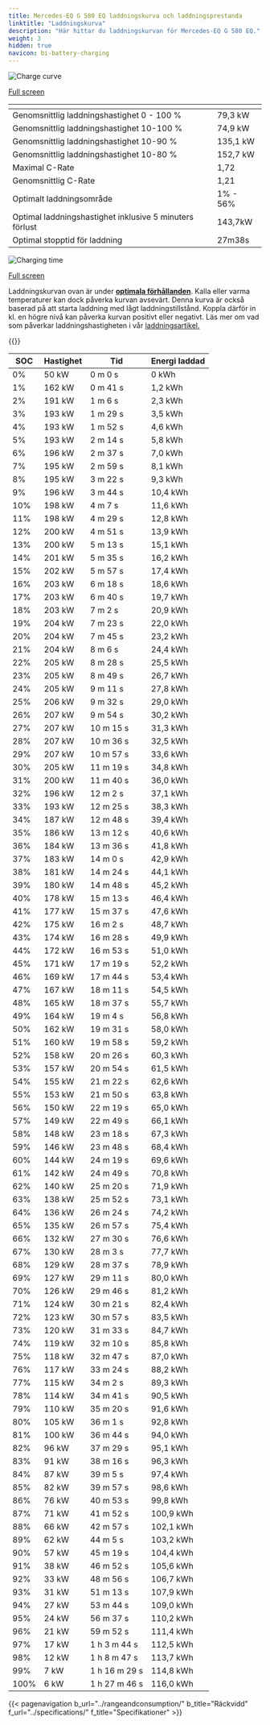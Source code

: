 ```yaml
---
title: Mercedes-EQ G 580 EQ laddningskurva och laddningsprestanda
linktitle: "Laddningskurva"
description: "Här hittar du laddningskurvan för Mercedes-EQ G 580 EQ."
weight: 3
hidden: true
navicon: bi-battery-charging
---
```

<!-- markdownlint-disable MD033 -->
<!-- markdownlint-disable MD010 -->
<img src="/images/models/mercedes/g/g_580_eq/chargingcurve.svg" alt="Charge curve" class="img-fluid">

[Full screen](/images/models/mercedes/g/g_580_eq/chargingcurve.svg)


<div class="table-responsive">
<table class="table table-striped border">
	<thead>
		<tr>
			<th>
			</th>
			<th>
			</th>
		</tr>
	</thead>
	<tbody>
		<tr>
			<td>
				Genomsnittlig laddningshastighet 0 - 100 %
			</td>
			<td>
				79,3 kW
			</td>
		</tr>
		<tr>
			<td>
				Genomsnittlig laddningshastighet 10-100 %
			</td>
			<td>
				74,9 kW
			</td>
		</tr>
		<tr>
			<td>
				Genomsnittlig laddningshastighet 10-90 %
			</td>
			<td>
				135,1 kW
			</td>
		</tr>
		<tr>
			<td>
				Genomsnittlig laddningshastighet 10-80 %
			</td>
			<td>
				152,7 kW
			</td>
		</tr>
		<tr>
			<td>
				Maximal C-Rate
			</td>
			<td>
				1,72
			</td>
		</tr>
		<tr>
			<td>
				Genomsnittlig C-Rate
			</td>
			<td>
				1,21
			</td>
		</tr>
		<tr>
			<td>
				Optimalt laddningsområde
			</td>
			<td>
				1% - 56%
			</td>
		</tr>
		<tr>
			<td>
				Optimal laddningshastighet inklusive 5 minuters förlust
			</td>
			<td>
				143,7kW
			</td>
		</tr>
		<tr>
			<td>
				Optimal stopptid för laddning
			</td>
			<td>
				27m38s
			</td>
		</tr>
	</tbody>
</table>
</div>
<img src="/images/models/mercedes/g/g_580_eq/chargingtime.svg" alt="Charging time" class="img-fluid">

[Full screen](/images/models/mercedes/g/g_580_eq/chargingtime.svg)


Laddningskurvan ovan är under **[optimala förhållanden](../../../../../technology/battery/charging/#temperatur)**. Kalla eller varma temperaturer kan dock påverka kurvan avsevärt. Denna kurva är också baserad på att starta laddning med lågt laddningstillstånd. Koppla därför in kl. en högre nivå kan påverka kurvan positivt eller negativt. Läs mer om vad som påverkar laddningshastigheten i vår [laddningsartikel.](../../../../../technology/battery/charging/)


{{<evkxdisplayaddarticle />}}
<div class="table-responsive">
<table class="table table-striped border">
	<thead>
		<tr>
			<th>
				SOC
			</th>
			<th>
				Hastighet
			</th>
			<th>
				Tid
			</th>
			<th>
				Energi laddad
			</th>
		</tr>
	</thead>
	<tbody>
		<tr>
			<td>
				0%
			</td>
			<td>
				50 kW
			</td>
			<td>
				 0 m 0 s
			</td>
			<td>
				0 kWh
			</td>
		</tr>
		<tr>
			<td>
				1%
			</td>
			<td>
				162 kW
			</td>
			<td>
				 0 m 41 s
			</td>
			<td>
				1,2 kWh
			</td>
		</tr>
		<tr>
			<td>
				2%
			</td>
			<td>
				191 kW
			</td>
			<td>
				 1 m 6 s
			</td>
			<td>
				2,3 kWh
			</td>
		</tr>
		<tr>
			<td>
				3%
			</td>
			<td>
				193 kW
			</td>
			<td>
				 1 m 29 s
			</td>
			<td>
				3,5 kWh
			</td>
		</tr>
		<tr>
			<td>
				4%
			</td>
			<td>
				193 kW
			</td>
			<td>
				 1 m 52 s
			</td>
			<td>
				4,6 kWh
			</td>
		</tr>
		<tr>
			<td>
				5%
			</td>
			<td>
				193 kW
			</td>
			<td>
				 2 m 14 s
			</td>
			<td>
				5,8 kWh
			</td>
		</tr>
		<tr>
			<td>
				6%
			</td>
			<td>
				196 kW
			</td>
			<td>
				 2 m 37 s
			</td>
			<td>
				7,0 kWh
			</td>
		</tr>
		<tr>
			<td>
				7%
			</td>
			<td>
				195 kW
			</td>
			<td>
				 2 m 59 s
			</td>
			<td>
				8,1 kWh
			</td>
		</tr>
		<tr>
			<td>
				8%
			</td>
			<td>
				195 kW
			</td>
			<td>
				 3 m 22 s
			</td>
			<td>
				9,3 kWh
			</td>
		</tr>
		<tr>
			<td>
				9%
			</td>
			<td>
				196 kW
			</td>
			<td>
				 3 m 44 s
			</td>
			<td>
				10,4 kWh
			</td>
		</tr>
		<tr>
			<td>
				10%
			</td>
			<td>
				198 kW
			</td>
			<td>
				 4 m 7 s
			</td>
			<td>
				11,6 kWh
			</td>
		</tr>
		<tr>
			<td>
				11%
			</td>
			<td>
				198 kW
			</td>
			<td>
				 4 m 29 s
			</td>
			<td>
				12,8 kWh
			</td>
		</tr>
		<tr>
			<td>
				12%
			</td>
			<td>
				200 kW
			</td>
			<td>
				 4 m 51 s
			</td>
			<td>
				13,9 kWh
			</td>
		</tr>
		<tr>
			<td>
				13%
			</td>
			<td>
				200 kW
			</td>
			<td>
				 5 m 13 s
			</td>
			<td>
				15,1 kWh
			</td>
		</tr>
		<tr>
			<td>
				14%
			</td>
			<td>
				201 kW
			</td>
			<td>
				 5 m 35 s
			</td>
			<td>
				16,2 kWh
			</td>
		</tr>
		<tr>
			<td>
				15%
			</td>
			<td>
				202 kW
			</td>
			<td>
				 5 m 57 s
			</td>
			<td>
				17,4 kWh
			</td>
		</tr>
		<tr>
			<td>
				16%
			</td>
			<td>
				203 kW
			</td>
			<td>
				 6 m 18 s
			</td>
			<td>
				18,6 kWh
			</td>
		</tr>
		<tr>
			<td>
				17%
			</td>
			<td>
				203 kW
			</td>
			<td>
				 6 m 40 s
			</td>
			<td>
				19,7 kWh
			</td>
		</tr>
		<tr>
			<td>
				18%
			</td>
			<td>
				203 kW
			</td>
			<td>
				 7 m 2 s
			</td>
			<td>
				20,9 kWh
			</td>
		</tr>
		<tr>
			<td>
				19%
			</td>
			<td>
				204 kW
			</td>
			<td>
				 7 m 23 s
			</td>
			<td>
				22,0 kWh
			</td>
		</tr>
		<tr>
			<td>
				20%
			</td>
			<td>
				204 kW
			</td>
			<td>
				 7 m 45 s
			</td>
			<td>
				23,2 kWh
			</td>
		</tr>
		<tr>
			<td>
				21%
			</td>
			<td>
				204 kW
			</td>
			<td>
				 8 m 6 s
			</td>
			<td>
				24,4 kWh
			</td>
		</tr>
		<tr>
			<td>
				22%
			</td>
			<td>
				205 kW
			</td>
			<td>
				 8 m 28 s
			</td>
			<td>
				25,5 kWh
			</td>
		</tr>
		<tr>
			<td>
				23%
			</td>
			<td>
				205 kW
			</td>
			<td>
				 8 m 49 s
			</td>
			<td>
				26,7 kWh
			</td>
		</tr>
		<tr>
			<td>
				24%
			</td>
			<td>
				205 kW
			</td>
			<td>
				 9 m 11 s
			</td>
			<td>
				27,8 kWh
			</td>
		</tr>
		<tr>
			<td>
				25%
			</td>
			<td>
				206 kW
			</td>
			<td>
				 9 m 32 s
			</td>
			<td>
				29,0 kWh
			</td>
		</tr>
		<tr>
			<td>
				26%
			</td>
			<td>
				207 kW
			</td>
			<td>
				 9 m 54 s
			</td>
			<td>
				30,2 kWh
			</td>
		</tr>
		<tr>
			<td>
				27%
			</td>
			<td>
				207 kW
			</td>
			<td>
				 10 m 15 s
			</td>
			<td>
				31,3 kWh
			</td>
		</tr>
		<tr>
			<td>
				28%
			</td>
			<td>
				207 kW
			</td>
			<td>
				 10 m 36 s
			</td>
			<td>
				32,5 kWh
			</td>
		</tr>
		<tr>
			<td>
				29%
			</td>
			<td>
				207 kW
			</td>
			<td>
				 10 m 57 s
			</td>
			<td>
				33,6 kWh
			</td>
		</tr>
		<tr>
			<td>
				30%
			</td>
			<td>
				205 kW
			</td>
			<td>
				 11 m 19 s
			</td>
			<td>
				34,8 kWh
			</td>
		</tr>
		<tr>
			<td>
				31%
			</td>
			<td>
				200 kW
			</td>
			<td>
				 11 m 40 s
			</td>
			<td>
				36,0 kWh
			</td>
		</tr>
		<tr>
			<td>
				32%
			</td>
			<td>
				196 kW
			</td>
			<td>
				 12 m 2 s
			</td>
			<td>
				37,1 kWh
			</td>
		</tr>
		<tr>
			<td>
				33%
			</td>
			<td>
				193 kW
			</td>
			<td>
				 12 m 25 s
			</td>
			<td>
				38,3 kWh
			</td>
		</tr>
		<tr>
			<td>
				34%
			</td>
			<td>
				187 kW
			</td>
			<td>
				 12 m 48 s
			</td>
			<td>
				39,4 kWh
			</td>
		</tr>
		<tr>
			<td>
				35%
			</td>
			<td>
				186 kW
			</td>
			<td>
				 13 m 12 s
			</td>
			<td>
				40,6 kWh
			</td>
		</tr>
		<tr>
			<td>
				36%
			</td>
			<td>
				184 kW
			</td>
			<td>
				 13 m 36 s
			</td>
			<td>
				41,8 kWh
			</td>
		</tr>
		<tr>
			<td>
				37%
			</td>
			<td>
				183 kW
			</td>
			<td>
				 14 m 0 s
			</td>
			<td>
				42,9 kWh
			</td>
		</tr>
		<tr>
			<td>
				38%
			</td>
			<td>
				181 kW
			</td>
			<td>
				 14 m 24 s
			</td>
			<td>
				44,1 kWh
			</td>
		</tr>
		<tr>
			<td>
				39%
			</td>
			<td>
				180 kW
			</td>
			<td>
				 14 m 48 s
			</td>
			<td>
				45,2 kWh
			</td>
		</tr>
		<tr>
			<td>
				40%
			</td>
			<td>
				178 kW
			</td>
			<td>
				 15 m 13 s
			</td>
			<td>
				46,4 kWh
			</td>
		</tr>
		<tr>
			<td>
				41%
			</td>
			<td>
				177 kW
			</td>
			<td>
				 15 m 37 s
			</td>
			<td>
				47,6 kWh
			</td>
		</tr>
		<tr>
			<td>
				42%
			</td>
			<td>
				175 kW
			</td>
			<td>
				 16 m 2 s
			</td>
			<td>
				48,7 kWh
			</td>
		</tr>
		<tr>
			<td>
				43%
			</td>
			<td>
				174 kW
			</td>
			<td>
				 16 m 28 s
			</td>
			<td>
				49,9 kWh
			</td>
		</tr>
		<tr>
			<td>
				44%
			</td>
			<td>
				172 kW
			</td>
			<td>
				 16 m 53 s
			</td>
			<td>
				51,0 kWh
			</td>
		</tr>
		<tr>
			<td>
				45%
			</td>
			<td>
				171 kW
			</td>
			<td>
				 17 m 19 s
			</td>
			<td>
				52,2 kWh
			</td>
		</tr>
		<tr>
			<td>
				46%
			</td>
			<td>
				169 kW
			</td>
			<td>
				 17 m 44 s
			</td>
			<td>
				53,4 kWh
			</td>
		</tr>
		<tr>
			<td>
				47%
			</td>
			<td>
				167 kW
			</td>
			<td>
				 18 m 11 s
			</td>
			<td>
				54,5 kWh
			</td>
		</tr>
		<tr>
			<td>
				48%
			</td>
			<td>
				165 kW
			</td>
			<td>
				 18 m 37 s
			</td>
			<td>
				55,7 kWh
			</td>
		</tr>
		<tr>
			<td>
				49%
			</td>
			<td>
				164 kW
			</td>
			<td>
				 19 m 4 s
			</td>
			<td>
				56,8 kWh
			</td>
		</tr>
		<tr>
			<td>
				50%
			</td>
			<td>
				162 kW
			</td>
			<td>
				 19 m 31 s
			</td>
			<td>
				58,0 kWh
			</td>
		</tr>
		<tr>
			<td>
				51%
			</td>
			<td>
				160 kW
			</td>
			<td>
				 19 m 58 s
			</td>
			<td>
				59,2 kWh
			</td>
		</tr>
		<tr>
			<td>
				52%
			</td>
			<td>
				158 kW
			</td>
			<td>
				 20 m 26 s
			</td>
			<td>
				60,3 kWh
			</td>
		</tr>
		<tr>
			<td>
				53%
			</td>
			<td>
				157 kW
			</td>
			<td>
				 20 m 54 s
			</td>
			<td>
				61,5 kWh
			</td>
		</tr>
		<tr>
			<td>
				54%
			</td>
			<td>
				155 kW
			</td>
			<td>
				 21 m 22 s
			</td>
			<td>
				62,6 kWh
			</td>
		</tr>
		<tr>
			<td>
				55%
			</td>
			<td>
				153 kW
			</td>
			<td>
				 21 m 50 s
			</td>
			<td>
				63,8 kWh
			</td>
		</tr>
		<tr>
			<td>
				56%
			</td>
			<td>
				150 kW
			</td>
			<td>
				 22 m 19 s
			</td>
			<td>
				65,0 kWh
			</td>
		</tr>
		<tr>
			<td>
				57%
			</td>
			<td>
				149 kW
			</td>
			<td>
				 22 m 49 s
			</td>
			<td>
				66,1 kWh
			</td>
		</tr>
		<tr>
			<td>
				58%
			</td>
			<td>
				148 kW
			</td>
			<td>
				 23 m 18 s
			</td>
			<td>
				67,3 kWh
			</td>
		</tr>
		<tr>
			<td>
				59%
			</td>
			<td>
				146 kW
			</td>
			<td>
				 23 m 48 s
			</td>
			<td>
				68,4 kWh
			</td>
		</tr>
		<tr>
			<td>
				60%
			</td>
			<td>
				144 kW
			</td>
			<td>
				 24 m 19 s
			</td>
			<td>
				69,6 kWh
			</td>
		</tr>
		<tr>
			<td>
				61%
			</td>
			<td>
				142 kW
			</td>
			<td>
				 24 m 49 s
			</td>
			<td>
				70,8 kWh
			</td>
		</tr>
		<tr>
			<td>
				62%
			</td>
			<td>
				140 kW
			</td>
			<td>
				 25 m 20 s
			</td>
			<td>
				71,9 kWh
			</td>
		</tr>
		<tr>
			<td>
				63%
			</td>
			<td>
				138 kW
			</td>
			<td>
				 25 m 52 s
			</td>
			<td>
				73,1 kWh
			</td>
		</tr>
		<tr>
			<td>
				64%
			</td>
			<td>
				136 kW
			</td>
			<td>
				 26 m 24 s
			</td>
			<td>
				74,2 kWh
			</td>
		</tr>
		<tr>
			<td>
				65%
			</td>
			<td>
				135 kW
			</td>
			<td>
				 26 m 57 s
			</td>
			<td>
				75,4 kWh
			</td>
		</tr>
		<tr>
			<td>
				66%
			</td>
			<td>
				132 kW
			</td>
			<td>
				 27 m 30 s
			</td>
			<td>
				76,6 kWh
			</td>
		</tr>
		<tr>
			<td>
				67%
			</td>
			<td>
				130 kW
			</td>
			<td>
				 28 m 3 s
			</td>
			<td>
				77,7 kWh
			</td>
		</tr>
		<tr>
			<td>
				68%
			</td>
			<td>
				129 kW
			</td>
			<td>
				 28 m 37 s
			</td>
			<td>
				78,9 kWh
			</td>
		</tr>
		<tr>
			<td>
				69%
			</td>
			<td>
				127 kW
			</td>
			<td>
				 29 m 11 s
			</td>
			<td>
				80,0 kWh
			</td>
		</tr>
		<tr>
			<td>
				70%
			</td>
			<td>
				126 kW
			</td>
			<td>
				 29 m 46 s
			</td>
			<td>
				81,2 kWh
			</td>
		</tr>
		<tr>
			<td>
				71%
			</td>
			<td>
				124 kW
			</td>
			<td>
				 30 m 21 s
			</td>
			<td>
				82,4 kWh
			</td>
		</tr>
		<tr>
			<td>
				72%
			</td>
			<td>
				123 kW
			</td>
			<td>
				 30 m 57 s
			</td>
			<td>
				83,5 kWh
			</td>
		</tr>
		<tr>
			<td>
				73%
			</td>
			<td>
				120 kW
			</td>
			<td>
				 31 m 33 s
			</td>
			<td>
				84,7 kWh
			</td>
		</tr>
		<tr>
			<td>
				74%
			</td>
			<td>
				119 kW
			</td>
			<td>
				 32 m 10 s
			</td>
			<td>
				85,8 kWh
			</td>
		</tr>
		<tr>
			<td>
				75%
			</td>
			<td>
				118 kW
			</td>
			<td>
				 32 m 47 s
			</td>
			<td>
				87,0 kWh
			</td>
		</tr>
		<tr>
			<td>
				76%
			</td>
			<td>
				117 kW
			</td>
			<td>
				 33 m 24 s
			</td>
			<td>
				88,2 kWh
			</td>
		</tr>
		<tr>
			<td>
				77%
			</td>
			<td>
				115 kW
			</td>
			<td>
				 34 m 2 s
			</td>
			<td>
				89,3 kWh
			</td>
		</tr>
		<tr>
			<td>
				78%
			</td>
			<td>
				114 kW
			</td>
			<td>
				 34 m 41 s
			</td>
			<td>
				90,5 kWh
			</td>
		</tr>
		<tr>
			<td>
				79%
			</td>
			<td>
				110 kW
			</td>
			<td>
				 35 m 20 s
			</td>
			<td>
				91,6 kWh
			</td>
		</tr>
		<tr>
			<td>
				80%
			</td>
			<td>
				105 kW
			</td>
			<td>
				 36 m 1 s
			</td>
			<td>
				92,8 kWh
			</td>
		</tr>
		<tr>
			<td>
				81%
			</td>
			<td>
				100 kW
			</td>
			<td>
				 36 m 44 s
			</td>
			<td>
				94,0 kWh
			</td>
		</tr>
		<tr>
			<td>
				82%
			</td>
			<td>
				96 kW
			</td>
			<td>
				 37 m 29 s
			</td>
			<td>
				95,1 kWh
			</td>
		</tr>
		<tr>
			<td>
				83%
			</td>
			<td>
				91 kW
			</td>
			<td>
				 38 m 16 s
			</td>
			<td>
				96,3 kWh
			</td>
		</tr>
		<tr>
			<td>
				84%
			</td>
			<td>
				87 kW
			</td>
			<td>
				 39 m 5 s
			</td>
			<td>
				97,4 kWh
			</td>
		</tr>
		<tr>
			<td>
				85%
			</td>
			<td>
				82 kW
			</td>
			<td>
				 39 m 57 s
			</td>
			<td>
				98,6 kWh
			</td>
		</tr>
		<tr>
			<td>
				86%
			</td>
			<td>
				76 kW
			</td>
			<td>
				 40 m 53 s
			</td>
			<td>
				99,8 kWh
			</td>
		</tr>
		<tr>
			<td>
				87%
			</td>
			<td>
				71 kW
			</td>
			<td>
				 41 m 52 s
			</td>
			<td>
				100,9 kWh
			</td>
		</tr>
		<tr>
			<td>
				88%
			</td>
			<td>
				66 kW
			</td>
			<td>
				 42 m 57 s
			</td>
			<td>
				102,1 kWh
			</td>
		</tr>
		<tr>
			<td>
				89%
			</td>
			<td>
				62 kW
			</td>
			<td>
				 44 m 5 s
			</td>
			<td>
				103,2 kWh
			</td>
		</tr>
		<tr>
			<td>
				90%
			</td>
			<td>
				57 kW
			</td>
			<td>
				 45 m 19 s
			</td>
			<td>
				104,4 kWh
			</td>
		</tr>
		<tr>
			<td>
				91%
			</td>
			<td>
				38 kW
			</td>
			<td>
				 46 m 52 s
			</td>
			<td>
				105,6 kWh
			</td>
		</tr>
		<tr>
			<td>
				92%
			</td>
			<td>
				33 kW
			</td>
			<td>
				 48 m 56 s
			</td>
			<td>
				106,7 kWh
			</td>
		</tr>
		<tr>
			<td>
				93%
			</td>
			<td>
				31 kW
			</td>
			<td>
				 51 m 13 s
			</td>
			<td>
				107,9 kWh
			</td>
		</tr>
		<tr>
			<td>
				94%
			</td>
			<td>
				27 kW
			</td>
			<td>
				 53 m 44 s
			</td>
			<td>
				109,0 kWh
			</td>
		</tr>
		<tr>
			<td>
				95%
			</td>
			<td>
				24 kW
			</td>
			<td>
				 56 m 37 s
			</td>
			<td>
				110,2 kWh
			</td>
		</tr>
		<tr>
			<td>
				96%
			</td>
			<td>
				21 kW
			</td>
			<td>
				 59 m 52 s
			</td>
			<td>
				111,4 kWh
			</td>
		</tr>
		<tr>
			<td>
				97%
			</td>
			<td>
				17 kW
			</td>
			<td>
				1 h 3 m 44 s
			</td>
			<td>
				112,5 kWh
			</td>
		</tr>
		<tr>
			<td>
				98%
			</td>
			<td>
				12 kW
			</td>
			<td>
				1 h 8 m 47 s
			</td>
			<td>
				113,7 kWh
			</td>
		</tr>
		<tr>
			<td>
				99%
			</td>
			<td>
				7 kW
			</td>
			<td>
				1 h 16 m 29 s
			</td>
			<td>
				114,8 kWh
			</td>
		</tr>
		<tr>
			<td>
				100%
			</td>
			<td>
				6 kW
			</td>
			<td>
				1 h 27 m 46 s
			</td>
			<td>
				116,0 kWh
			</td>
		</tr>
	</tbody>
</table>
</div>


{{< pagenavigation b_url="../rangeandconsumption/" b_title="Räckvidd" f_url="../specifications/" f_title="Specifikationer" >}}
